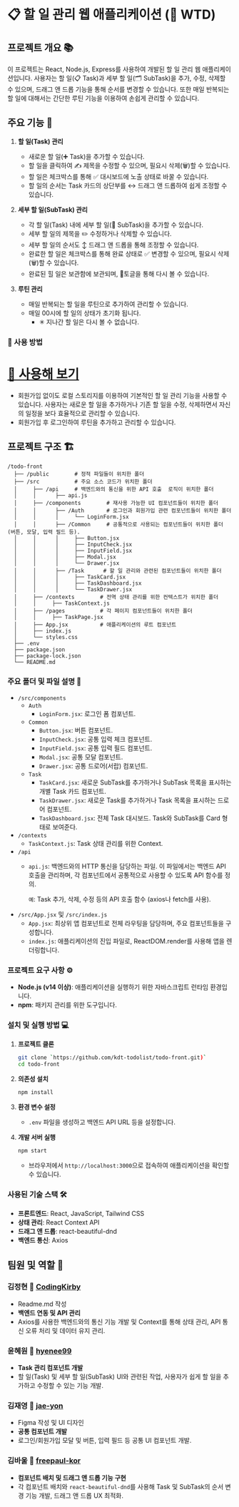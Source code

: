 # 📋 할 일 관리 웹 애플리케이션 (📝 WTD)

## 프로젝트 개요 📚

이 프로젝트는 React, Node.js, Express를 사용하여 개발된 할 일 관리 웹 애플리케이션입니다. 사용자는 할 일(📋 Task)과 세부 할 일(🗂 SubTask)을 추가, 수정, 삭제할 수 있으며, 드래그 앤 드롭 기능을 통해 순서를 변경할 수 있습니다.
또한 매일 반복되는 할 일에 대해서는 간단한 루틴 기능을 이용하여 손쉽게 관리할 수 있습니다.

## 주요 기능 🚀

1. **할 일(Task) 관리**
   - 새로운 할 일(➕ Task)을 추가할 수 있습니다.
   - 할 일을 클릭하여 ✍️ 제목을 수정할 수 있으며, 필요시 삭제(🗑)할 수 있습니다.
   - 할 일은 체크박스를 통해 ✅ 대시보드에 노출 상태로 바꿀 수 있습니다.
   - 할 일의 순서는 Task 카드의 상단부를 ↔️ 드래그 앤 드롭하여 쉽게 조정할 수 있습니다.

2. **세부 할 일(SubTask) 관리**
   - 각 할 일(Task) 내에 세부 할 일(🔖 SubTask)을 추가할 수 있습니다.
   - 세부 할 일의 제목을 ✏️ 수정하거나 삭제할 수 있습니다.
   - 세부 할 일의 순서도 ↕️ 드래그 앤 드롭을 통해 조정할 수 있습니다.
   - 완료한 할 일은 체크박스를 통해 완료 상태로 ✅ 변경할 수 있으며, 필요시 삭제(🗑)할 수 있습니다.
   - 완료된 힐 일은 보관함에 보관되며, 🔽토글을 통해 다시 볼 수 있습니다.

3. **루틴 관리**
   - 매일 반복되는 할 일을 루틴으로 추가하여 관리할 수 있습니다.
   - 매일 00시에 할 일의 상태가 초기화 됩니다.
     - ✳ 지나간 할 일은 다시 볼 수 없습니다.

### 📖 사용 방법

# [🔗 사용해 보기](https://what-to-do-chi.vercel.app/)
- 회원가입 없이도 로컬 스토리지를 이용하여 기본적인 할 일 관리 기능을 사용할 수 있습니다. 사용자는 새로운 할 일을 추가하거나 기존 할 일을 수정, 삭제하면서 자신의 일정을 보다 효율적으로 관리할 수 있습니다.
- 회원가입 후 로그인하여 루틴을 추가하고 관리할 수 있습니다.

## 프로젝트 구조 🏗️

```
/todo-front
  ├── /public        # 정적 파일들이 위치한 폴더
  ├── /src           # 주요 소스 코드가 위치한 폴더
  │     ├── /api     # 백엔드와의 통신을 위한 API 호출  로직이 위치한 폴더
  │     │      ├── api.js
  │     ├── /components        # 재사용 가능한 UI 컴포넌트들이 위치한 폴더
  │     │      ├── /Auth       # 로그인과 회원가입 관련 컴포넌트들이 위치한 폴더
  │     │      │     └── LoginForm.jsx
  │     │      ├── /Common     # 공통적으로 사용되는 컴포넌트들이 위치한 폴더 (버튼, 모달, 입력 필드 등).
  │     │      │     ├── Button.jsx
  │     │      │     ├── InputCheck.jsx
  │     │      │     ├── InputField.jsx
  │     │      │     ├── Modal.jsx
  │     │      │     └── Drawer.jsx
  │     │      ├── /Task      # 할 일 관리와 관련된 컴포넌트들이 위치한 폴더
  │     │      │     ├── TaskCard.jsx
  │     │      │     ├── TaskDashboard.jsx
  │     │      │     └── TaskDrawer.jsx
  │     ├── /contexts        # 전역 상태 관리를 위한 컨텍스트가 위치한 폴더
  │     │     ├── TaskContext.js
  │     ├── /pages           # 각 페이지 컴포넌트들이 위치한 폴더
  │     │     ├── TaskPage.jsx
  │     ├── App.jsx          # 애플리케이션의 루트 컴포넌트
  │     ├── index.js
  │     └── styles.css
  ├── .env
  ├── package.json
  ├── package-lock.json
  └── README.md

```

### 주요 폴더 및 파일 설명 📂

- `/src/components`
  - `Auth`
    - `LoginForm.jsx`: 로그인 폼 컴포넌트.
  - `Common`
    - `Button.jsx`: 버튼 컴포넌트.
    - `InputCheck.jsx`: 공통 입력 체크 컴포넌트.
    - `InputField.jsx`: 공통 입력 필드 컴포넌트.
    - `Modal.jsx`: 공통 모달 컴포넌트.
    - `Drawer.jsx`: 공통 드로어(서랍) 컴포넌트.
  - `Task`
    - `TaskCard.jsx`: 새로운 SubTask를 추가하거나 SubTask 목록을 표시하는 개별 Task 카드 컴포넌트.
    - `TaskDrawer.jsx`: 새로운 Task를 추가하거나 Task 목록을 표시하는 드로어 컴포넌트.
    - `TaskDashboard.jsx`: 전체 Task 대시보드. Task와 SubTask를 Card 형태로 보여준다.
- `/contexts`
  - `TaskContext.js`: Task 상태 관리를 위한 Context.
- `/api`
  - `api.js`: 백엔드와의 HTTP 통신을 담당하는 파일. 이 파일에서는 백엔드 API 호출을 관리하며, 각 컴포넌트에서 공통적으로 사용할 수 있도록 API 함수를 정의.

    `예`: Task 추가, 삭제, 수정 등의 API 호출 함수 (axios나 fetch를 사용).
- `/src/App.jsx` 및 `/src/index.js`
  - `App.jsx`: 최상위 앱 컴포넌트로 전체 라우팅을 담당하며, 주요 컴포넌트들을 구성합니다.
  - `index.js`: 애플리케이션의 진입 파일로, ReactDOM.render를 사용해 앱을 렌더링합니다.

### 프로젝트 요구 사항 ⚙️

- **Node.js (v14 이상)**: 애플리케이션을 실행하기 위한 자바스크립트 런타임 환경입니다.
- **npm**: 패키지 관리를 위한 도구입니다.

### 설치 및 실행 방법 💻

1. **프로젝트 클론**
   ```bash
   git clone `https://github.com/kdt-todolist/todo-front.git)`
   cd todo-front
   ```

2. **의존성 설치**
   ```bash
   npm install
   ```

3. **환경 변수 설정**
   - `.env` 파일을 생성하고 백엔드 API URL 등을 설정합니다.

4. **개발 서버 실행**
   ```bash
   npm start
   ```
   - 브라우저에서 `http://localhost:3000`으로 접속하여 애플리케이션을 확인할 수 있습니다.

### 사용된 기술 스택 🛠️

- **프론트엔드**: React, JavaScript, Tailwind CSS
- **상태 관리**: React Context API
- **드래그 앤 드롭**: react-beautiful-dnd
- **백엔드 통신**: Axios

## 팀원 및 역할 👥

### 김정현 🔗 [CodingKirby](https://github.com/CodingKirby)
- Readme.md 작성
- **백엔드 연동 및 API 관리**
 - Axios를 사용한 백엔드와의 통신 기능 개발 및 Context를 통해 상태 관리, API 통신 오류 처리 및 데이터 유지 관리.
### 윤혜원 🔗 [hyenee99](https://github.com/hyenee99)
- **Task 관리 컴포넌트 개발**
 - 할 일(Task) 및 세부 할 일(SubTask) UI와 관련된 작업, 사용자가 쉽게 할 일을 추가하고 수정할 수 있는 기능 개발.
### 김재영 🔗 [jae-yon](https://github.com/jae-yon)
- Figma 작성 및 UI 디자인
- **공통 컴포넌트 개발**
 - 로그인/회원가입 모달 및 버튼, 입력 필드 등 공통 UI 컴포넌트 개발.
### 김바울 🔗 [freepaul-kor](https://github.com/freepaul-kor)
- **컴포넌트 배치 및 드래그 앤 드롭 기능 구현**
 - 각 컴포넌트 배치와 `react-beautiful-dnd`를 사용해 Task 및 SubTask의 순서 변경 기능 개발, 드래그 앤 드롭 UX 최적화.
